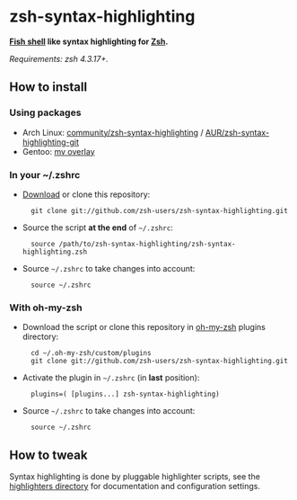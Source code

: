 zsh-syntax-highlighting
=======================

**[Fish shell](http://www.fishshell.com) like syntax highlighting for [Zsh](http://www.zsh.org).**

*Requirements: zsh 4.3.17+.*


How to install
--------------

### Using packages

* Arch Linux: [community/zsh-syntax-highlighting](https://www.archlinux.org/packages/zsh-syntax-highlighting) / [AUR/zsh-syntax-highlighting-git](https://aur.archlinux.org/packages/zsh-syntax-highlighting-git)
* Gentoo: [mv overlay](http://gpo.zugaina.org/app-shells/zsh-syntax-highlighting)

### In your ~/.zshrc

* [Download](https://github.com/lathan/zsh-syntax-highlighting/archive/master.tar.gz) or clone this repository:

        git clone git://github.com/zsh-users/zsh-syntax-highlighting.git

* Source the script **at the end** of `~/.zshrc`:

        source /path/to/zsh-syntax-highlighting/zsh-syntax-highlighting.zsh

* Source `~/.zshrc`  to take changes into account:

        source ~/.zshrc


### With oh-my-zsh

* Download the script or clone this repository in [oh-my-zsh](http://github.com/robbyrussell/oh-my-zsh) plugins directory:

        cd ~/.oh-my-zsh/custom/plugins
        git clone git://github.com/zsh-users/zsh-syntax-highlighting.git

* Activate the plugin in `~/.zshrc` (in **last** position):

        plugins=( [plugins...] zsh-syntax-highlighting)

* Source `~/.zshrc`  to take changes into account:

        source ~/.zshrc


How to tweak
------------

Syntax highlighting is done by pluggable highlighter scripts, see the [highlighters directory](highlighters)
for documentation and configuration settings.

